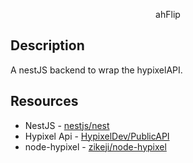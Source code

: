   <p align="center">ahFlip</p>
    <p align="center">


## Description

A nestJS backend to wrap the hypixelAPI.

## Resources

- NestJS - [nestjs/nest](https://github.com/nestjs/nest)
- Hypixel Api - [HypixelDev/PublicAPI](https://github.com/HypixelDev/PublicAPI)
- node-hypixel  - [zikeji/node-hypixel](https://github.com/zikeji/node-hypixel)
